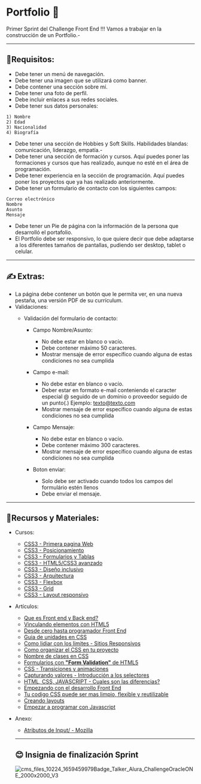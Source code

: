 # Portfolio 💼

Primer Sprint del Challenge Front End !!!
Vamos a trabajar en la construcción de un Portfolio.-

---
## 📄Requisitos:

- Debe tener un menú de navegación.
- Debe tener una imagen que se utilizará como banner.
- Debe contener una sección sobre mí.
- Debe tener una foto de perfil.
- Debe incluir enlaces a sus redes sociales.
- Debe tener sus datos personales:

```
1) Nombre
2) Edad
3) Nacionalidad
4) Biografía
```

- Debe tener una sección de Hobbies y Soft Skills. Habilidades blandas: comunicación, liderazgo, empatía.-
- Debe tener una sección de formación y cursos. Aquí puedes poner las formaciones y cursos que has realizado, aunque no esté en el área de programación.
- Debe tener experiencia en la sección de programación. Aquí puedes poner los proyectos que ya has realizado anteriormente.
- Debe tener un formulario de contacto con los siguientes campos:

```
Correo electrónico
Nombre
Asunto
Mensaje
```

- Debe tener un Pie de página con la información de la persona que desarrolló el portafolio.
- El Portfolio debe ser responsivo, lo que quiere decir que debe adaptarse a los diferentes tamaños de pantallas, pudiendo ser desktop, tablet o celular.

---
## ✍️ Extras:

- La página debe contener un botón que le permita ver, en una nueva pestaña, una versión PDF de su currículum.
- Validaciones:
  - Validación del formulario de contacto:
  
    - Campo Nombre/Asunto:
        - No debe estar en blanco o vacío.
        - Debe contener máximo 50 caracteres.
        - Mostrar mensaje de error específico cuando alguna de estas condiciones no sea cumplida
        
    - Campo e-mail:
      - No debe estar en blanco o vacío.
      - Deber estar en formato e-mail conteniendo el caracter especial @ seguido de un dominio o proveedor seguido de un punto(.) Ejemplo:  texto@texto.com
      - Mostrar mensaje de error específico cuando alguna de estas condiciones no sea cumplida
      
    - Campo Mensaje:
      - No debe estar en blanco o vacío.
      - Debe contener máximo 300 caracteres.
      - Mostrar mensaje de error específico cuando alguna de estas condiciones no sea cumplida

    - Boton enviar:
      - Solo debe ser activado cuando todos los campos del formulário estén llenos
      - Debe enviar el mensaje.

---
## 🔋Recursos y Materiales:

- Cursos:

  - [CSS3 - Primera pagina Web](https://www.aluracursos.com/curso-online-html5-css3-primera-pagina-web)
  - [CSS3 - Posicionamiento](https://www.aluracursos.com/curso-online-html5-css3-posicionamiento-listas-navegacion)
  - [CSS3 - Formularios y Tablas](https://www.aluracursos.com/curso-online-html5-css3-formularios-tablas)
  - [CSS3 - HTML5/CSS3 avanzado](https://www.aluracursos.com/curso-online-html5-css3-avanzando-css)
  - [CSS3 - Diseño inclusivo](https://www.aluracursos.com/curso-online-accesibilidad-web-introduccion-diseno-inclusivo)
  - [CSS3 - Arquitectura](https://app.aluracursos.com/course/arquitectura-css-descomplicando-problemas)
  - [CSS3 - Flexbox](https://www.aluracursos.com/curso-online-flexbox-posicione-elementos-pantalla)
  - [CSS3 - Grid](https://www.aluracursos.com/curso-online-css-grid-simplificando-layouts)
  - [CSS3 - Layout responsivo](https://www.aluracursos.com/curso-online-layouts-responsivos-layouts-mobile)

- Artículos:

  - [Que es Front end y Back end?](https://www.aluracursos.com/blog/que-es-front-end-y-back-end)
  - [Vinculando elementos con HTML5](https://www.aluracursos.com/blog/vinculando-elementos-con-html5)
  - [Desde cero hasta programador Front End](https://www.aluracursos.com/blog/desde-cero-hasta-programador-front-end)
  - [Guia de unidades en CSS](https://www.aluracursos.com/blog/guia-de-unidades-en-css)
  - [Como lidiar con los limites - Sitios Responsivos](https://www.aluracursos.com/blog/como-lidiar-con-los-limites-de-resolucion-en-sitios-responsivos)
  - [Como organizar el CSS en tu proyecto](https://www.aluracursos.com/blog/como-organizar-el-css-en-tu-proyecto)
  - [Nombre de clases en CSS](https://www.aluracursos.com/blog/nombre-de-clases-en-css)
  - [Formularios con __"Form Validation"__ de HTML5](https://www.aluracursos.com/blog/formulario-con-form-validation-de-html5)
  - [CSS - Transiciones y animaciones](https://www.aluracursos.com/blog/css-animaciones-de-transition-y-animation)
  - [Capturando valores - Introducción a los selectores](https://www.aluracursos.com/blog/capturando-valor-del-input-introduccion-a-los-selectores)
  - [HTML, CSS, JAVASCRIPT - Cuales son las diferencias?](https://www.aluracursos.com/blog/html-css-javascript-cuales-son-las-diferencias)
  - [Empezando con el desarrollo Front End](https://www.aluracursos.com/blog/empezando-con-el-desarrollo-front-end)
  - [Tu codigo CSS puede ser mas limpio, flexible y reutilizable](https://www.aluracursos.com/blog/tu-codigo-css-puede-ser-mas-limpio-flexible-y-reutilizable)
  - [Creando layouts](https://www.aluracursos.com/blog/creando-layouts-con-css-grid-layout)
  - [Empezar a programar con Javascript](https://www.aluracursos.com/blog/empezar-a-programar-es-con-javascript)
  
- Anexo:
  - [Atributos de Input/ - Mozilla](https://developer.mozilla.org/en-US/docs/Web/HTML/Attributes/disabled)
  
  ---
  ## 😊 Insignia de finalización Sprint
  ![cms_files_10224_1659459979Badge_Talker_Alura_ChallengeOracleONE_2000x2000_V3](https://d335luupugsy2.cloudfront.net/cms%2Ffiles%2F10224%2F1659459979Badge_Talker_Alura_ChallengeOracleONE_2000x2000_V3.png?utm_campaign=alura_latam_-_challenge_email_projeto_3_esp&utm_medium=email&utm_source=RD+Station)
  
